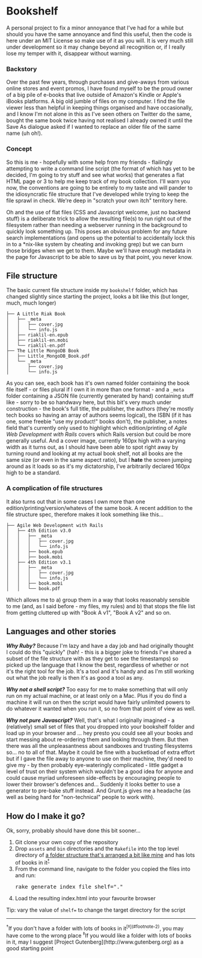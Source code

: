 # Bookshelf

A personal project to fix a minor annoyance that I've had for a while but should you have the same annoyance and find this useful, then the code is here under an MIT License so make use of it as you will. It is very much still under development so it may change beyond all recognition or, if I really lose my temper with it, disappear without warning.

### Backstory

Over the past few years, through purchases and give-aways from various online stores and event promos, I have found myself to be the proud owner of a big pile of e-books that live outside of Amazon's Kindle or Apple's iBooks platforms. A big old jumble of files on my computer. I find the file viewer less than helpful in keeping things organised and have occasionally, and I know I'm not alone in this as I've seen others on Twitter do the same, bought the same book twice having not realised I already owned it until the Save As dialogue asked if I wanted to replace an older file of the same name (uh oh!).

### Concept

So this is me - hopefully with some help from my friends - flailingly attempting to write a command line script (the format of which has yet to be decided, I'm going to try stuff and see what works) that generates a flat HTML page or 3 to help me keep track of my book collection. I'll warn you now, the conventions are going to be entirely to my taste and will pander to the idiosyncratic file structure that I've developed while trying to keep the file sprawl in check. We're deep in "scratch your own itch" territory here.

Oh and the use of flat files (CSS and Javascript welcome, just no backend stuff) is a deliberate trick to allow the resulting file(s) to run right out of the filesystem rather than needing a webserver running in the background to quickly look something up. This poses an obvious problem for any future search implementations (and opens up the potential to accidentally lock this in to a *nix-like system by cheating and invoking grep) but we can burn those bridges when we get to them. Maybe we'll have enough metadata in the page for Javascript to be able to save us by that point, you never know.

## File structure

The basic current file structure inside my `bookshelf` folder, which has changed slightly since starting the project, looks a bit like this (but longer, much, much longer)

    ├── A Little Riak Book
    │   ├── _meta
    │   │   ├── cover.jpg
    │   │   └── info.js
    │   ├── riaklil-en.epub
    │   ├── riaklil-en.mobi
    │   └── riaklil-en.pdf
    ├── The Little MongoDB Book
    │   ├── Little_MongoDB_Book.pdf
    │   └── _meta
    │       ├── cover.jpg
    │       └── info.js

As you can see, each book has it's own named folder containing the book file itself - or files plural if I own it in more than one format - and a `_meta` folder containing a JSON file (currently generated by hand) containing stuff like - sorry to be so handwavy here, but this bit's very much under construction - the book's full title, the publisher, the authors (they're mostly tech books so having an array of authors seems logical), the ISBN (if it has one, some freebie "use my product!" books don't), the publisher, a notes field that's currently only used to highlight which edition/printing of *Agile Web Development with Rails* covers which Rails version but could be more generally useful. And a cover image, currently 160px high with a varying width as it turns out, as I should have been able to spot right away by turning round and looking at my actual book shelf, not all books are the same size (or even in the same aspect ratio), but I **hate** the screen jumping around as it loads so as it's my dictatorship, I've arbitrarily declared 160px high to be a standard.


### A complication of file structures

It also turns out that in some cases I own more than one edition/printing/version/whatevs of the same book. A recent addition to the file structure spec, therefore makes it look something like this...

    ├── Agile Web Development with Rails
    │   ├── 4th Edition v3.0
    │   │   ├── _meta
    │   │   │   ├── cover.jpg
    │   │   │   └── info.js
    │   │   ├── book.epub
    │   │   ├── book.mobi
    │   ├── 4th Edition v3.1
    │   │   ├── _meta
    │   │   │   ├── cover.jpg
    │   │   │   └── info.js
    │   │   ├── book.mobi
    │   │   └── book.pdf

Which allows me to a) group them in a way that looks reasonably sensible to me (and, as I said before - my files, my rules) and b) that stops the file list from getting cluttered up with "Book A v1", "Book A v2" and so on.


## Languages and other stories

***Why Ruby?*** Because I'm lazy and have a day job and had originally thought I could do this "quickly" (hah! - this is a bigger joke to friends I've shared a subset of the file structure with as they get to see the timestamps) so picked up the language that I know the best, regardless of whether or not it's the right tool for the job. It's a tool and it's handy and as I'm still working out what the job really is then it's as good a tool as any.

***Why not a shell script?*** Too easy for me to make something that will only run on my actual machine, or at least only on a Mac. Plus if you do find a machine it will run on then the script would have fairly unlimited powers to do whatever it wanted when you run it, so no from that point of view as well.

***Why not pure Javascript?*** Well, that's what I originally imagined - a (relatively) small set of files that you dropped into your bookshelf folder and load up in your browser and ... hey presto you could see all your books and start messing about re-ordering them and looking through them. But then there was all the unpleasantness about sandboxes and trusting filesystems so... no to all of that. Maybe it could be fine with a bucketload of extra effort but if I gave the file away to anyone to use on their machine, they'd need to give my - by then probably eye-wateringly complicated - little gadget a level of trust on their system which wouldn't be a good idea for anyone and could cause myriad unforeseen side-effects by encouraging people to lower their browser's defences and... Suddenly it looks better to use a generator to pre-bake stuff instead. And Grunt.js gives me a headache (as well as being hard for "non-technical" people to work with).

## How do I make it go?

Ok, sorry, probably should have done this bit sooner...

1. Git clone your own copy of the repository
2. Drop `assets` and `bin` directories and the `Rakefile` into the top level directory of [a folder structure that's arranged a bit like mine](#file-structure) and has lots of books in it<sup>[&dagger;](#footnote-1)</sup>
3. From the command line, navigate to the folder you copied the files into and run:
    <pre>rake generate_index_file shelf="."</pre>
4. Load the resulting index.html into your favourite browser

Tip: vary the value of `shelf=` to change the target directory for the script

* * *

<a name="footnote-1" />
<sup>&dagger;</sup>If you don't have a folder with lots of books in it<sup>[&Dagger;](#footnote-2)</sup>, you may have come to the wrong place

<a name="footnote-2" />
<sup>&Dagger;</sup>If you would like a folder with lots of books in it, may I suggest [Project Gutenberg](http://www.gutenberg.org) as a good starting point

